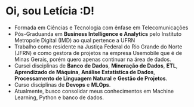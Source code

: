 # Oi, sou Letícia :D!

- Formada em Ciências e Tecnologia com ênfase em Telecomunicações
- Pós-Graduanda em **Business Intelligence e Analytics** pelo Instituto Metropole Digital (IMD) ao qual pertence a UFRN
- Trabalho como residente na Justiça Federal do Rio Grande do Norte (JFRN) e como gestora de projetos na empresa Usemobile que é de Minas Gerais, porém quero apenas continuar na área de dados.
- Cursei disciplinas de **Banco de Dados**, **Mineração de Dados**, **ETL**, **Aprendizado de Máquina**, **Análise Estatística de Dados**, **Processamento de Linguagem Natural** e **Gestão de Projetos**.
- Curso disciplinas de **Devops** e **MLOps**.
- Atualmente, busco consolidar meus conhecimentos em Machine Learning, Python e banco de dados.
